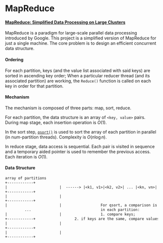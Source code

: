 # MapReduce
#### [MapReduce: Simplified Data Processing on Large Clusters](<https://static.googleusercontent.com/media/research.google.com/en//archive/mapreduce-osdi04.pdf>)

MapReduce is a paradigm for large-scale parallel data processing introduced by Google. This project is a simplified version of MapReduce for just a single machine. The core problem is to design an efficient  concurrent data structure.

#### Ordering

For each partition, keys (and the value list associated with said keys) are sorted in ascending key order; When a particular reducer thread (and its associated partition) are working, the `Reduce()` function is called on each key in order for that partition.

#### Mechanism

The mechanism is composed of three parts: map, sort, reduce.

For each partition, the data structure is an array of `<key, value>` pairs. During map stage, each insertion operation is $O(1)​$.

In the sort step, [`qsort()`](<https://www.tutorialspoint.com/c_standard_library/c_function_qsort.htm>) is used to sort  the array of  each partition in parallel (in num-partition threads). Complexity is $O(n\log n)$.

In reduce stage, data access is sequential. Each pair is visited in sequence and a temporary aided pointer is used to remember the previous access. Each iteration is $O(1)$.

#### Data Structure

```tex
array of partitions
+------------+
|						 |  ------> |<k1, v1>|<k2, v2>| ... |<kn, vn>|  array of <key, value> pairs
+------------+
|						 |
+------------+
|						 |					For qsort, a comparison is defined for the <key, value> pairs
		 ...								in each partition:
|						 |					1. compare keys;
+------------+					2. if keys are the same, compare values.
|						 |
+------------+
|						 |
+------------+
```

